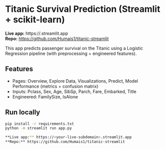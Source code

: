 # Titanic Survival Prediction (Streamlit + scikit-learn)

**Live app:** https://<your-live-subdomain>.streamlit.app  
**Repo:** https://github.com/Humais1/titanic-streamlit

This app predicts passenger survival on the Titanic using a Logistic Regression pipeline (with preprocessing + engineered features).

## Features
- Pages: Overview, Explore Data, Visualizations, Predict, Model Performance (metrics + confusion matrix)
- Inputs: Pclass, Sex, Age, SibSp, Parch, Fare, Embarked, Title
- Engineered: FamilySize, IsAlone

## Run locally
```bash
pip install -r requirements.txt
python -m streamlit run app.py

**Live app:** https://<your-live-subdomain>.streamlit.app  
**Repo:** https://github.com/Humais1/titanic-streamlit
